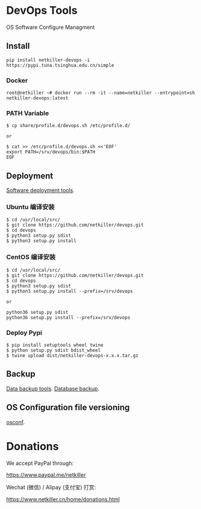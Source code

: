 DevOps Tools
====

OS Software Configure Managment

Install
-------

	pip install netkiller-devops -i https://pypi.tuna.tsinghua.edu.cn/simple

### Docker 

	root@netkiller ~# docker run --rm -it --name=netkiller --entrypoint=sh netkiller-devops:latest

### PATH Variable

	$ cp share/profile.d/devops.sh /etc/profile.d/
	
	or 
	
	$ cat >> /etc/profile.d/devops.sh <<'EOF'
	export PATH=/srv/devops/bin:$PATH
	EOF
	
	
Deployment
----------
[Software deployment tools](https://github.com/netkiller/devops/blob/master/doc/deployment.md).	

### Ubuntu 编译安装

	$ cd /usr/local/src/
	$ git clone https://github.com/netkiller/devops.git
	$ cd devops
	$ python3 setup.py sdist
	$ python3 setup.py install

### CentOS 编译安装

	$ cd /usr/local/src/
	$ git clone https://github.com/netkiller/devops.git
	$ cd devops
	$ python3 setup.py sdist
	$ python3 setup.py install --prefix=/srv/devops
	
	or
	
	python36 setup.py sdist
  	python36 setup.py install --prefix=/srv/devops

### Deploy Pypi

	$ pip install setuptools wheel twine
	$ python setup.py sdist bdist_wheel
	$ twine upload dist/netkiller-devops-x.x.x.tar.gz 

Backup
------
[Data backup tools](https://github.com/netkiller/devops/blob/master/doc/backup.md).	
[Database backup](https://github.com/netkiller/devops/blob/master/doc/database.md).	

OS Configuration file versioning
-----
[osconf](https://github.com/netkiller/devops/blob/master/doc/osconf.md).	


# Donations

We accept PayPal through:

https://www.paypal.me/netkiller

Wechat (微信) / Alipay (支付宝) 打赏:

https://www.netkiller.cn/home/donations.html

